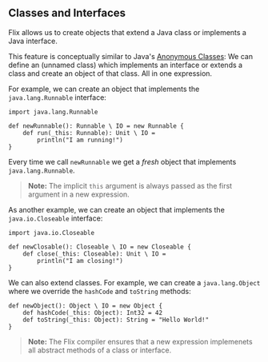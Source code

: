 ## Classes and Interfaces

Flix allows us to create objects that extend a Java class or implements a Java interface.

This feature is conceptually similar to Java's [Anonymous Classes](https://docs.oracle.com/javase/tutorial/java/javaOO/anonymousclasses.html): 
We can define an (unnamed class) which implements an interface or extends a class and create an object of that class. All in one expression. 

For example, we can create an object that implements the `java.lang.Runnable` interface:

```flix
import java.lang.Runnable

def newRunnable(): Runnable \ IO = new Runnable {
    def run(_this: Runnable): Unit \ IO = 
        println("I am running!")
}
```

Every time we call `newRunnable` we get a *fresh* object that implements `java.lang.Runnable`.

> **Note:** The implicit `this` argument is always passed as the first argument in a new expression.

As another example, we can create an object that implements the `java.io.Closeable` interface:

```flix
import java.io.Closeable

def newClosable(): Closeable \ IO = new Closeable {
    def close(_this: Closeable): Unit \ IO = 
        println("I am closing!")
}
```

We can also extend classes. For example, we can create a
`java.lang.Object` where we override the `hashCode` and `toString` methods:

```flix
def newObject(): Object \ IO = new Object {
    def hashCode(_this: Object): Int32 = 42
    def toString(_this: Object): String = "Hello World!"
}
```

> **Note:** The Flix compiler ensures that a new expression implemenets all abstract methods of a class or interface.

